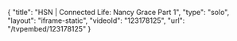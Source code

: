 {
    "title": "HSN | Connected Life: Nancy Grace Part 1",
    "type": "solo",
    "layout": "iframe-static",
    "videoId": "123178125",
    "url": "\/tvpembed\/123178125"
}